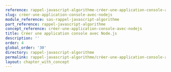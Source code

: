 ```yaml
---
reference: rappel-javascript-algorithme-créer-une-application-console-avec-nodejs
slug: créer-une-application-console-avec-nodejs
module_reference: sas-rappel-javascript-algorithme
part_reference: rappel-javascript-algorithme
concept_reference: créer-une-application-console-avec-nodejs
title: Créer une application console avec Node.js
description: ''
order: 4
global_order: '30'
directory: rappel-javascript-algorithme
permalink: rappel-javascript-algorithme/créer-une-application-console-avec-nodejs
layout: chapter_with_concept
---
```

